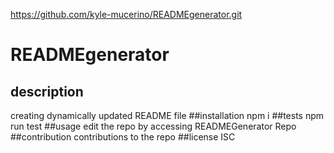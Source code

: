 https://github.com/kyle-mucerino/READMEgenerator.git
# READMEgenerator
  ## description 
  creating dynamically updated README file
  ##installation
  npm i
  ##tests
  npm run test
  ##usage
  edit the repo by accessing READMEGenerator Repo
  ##contribution
  contributions to the repo
  ##license
  ISC
